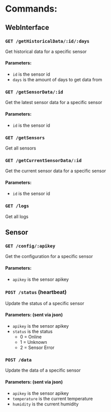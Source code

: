 # Commands:
## WebInterface
### ```GET /getHistoricalData/:id/:days```
Get historical data for a specific sensor
#### Parameters:
* ```id``` is the sensor id  
* ```days``` is the amount of days to get data from

### ```GET /getSensorData/:id```
Get the latest sensor data for a specific sensor
#### Parameters:
* ```id``` is the sensor id

### ```GET /getSensors```
Get all sensors

### ```GET /getCurrentSensorData/:id```
Get the current sensor data for a specific sensor
#### Parameters:
* ```id``` is the sensor id

### ```GET /logs```
Get all logs

## Sensor
### ```GET /config/:apikey```
Get the configuration for a specific sensor
#### Parameters:
* ```apikey``` is the sensor apikey

### ```POST /status``` (heartbeat)
Update the status of a specific sensor
#### Parameters: (sent via json)
* ```apikey``` is the sensor apikey
* ```status``` is the status
    * 0 = Online
    * 1 = Unknown
    * 2 = Sensor Error

### ```POST /data```
Update the data of a specific sensor
#### Parameters: (sent via json)
* ```apikey``` is the sensor apikey
* ```temperature``` is the current temperature
* ```humidity``` is the current humidity